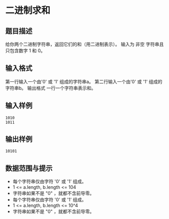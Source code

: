 # 二进制求和

## 题目描述

给你两个二进制字符串，返回它们的和（用二进制表示）。
输入为 非空 字符串且只包含数字 1 和 0。

## 输入格式

第一行输入一个由'0' 或 '1' 组成的字符串a。
第二行输入一个由'0' 或 '1' 组成的字符串b。
输出格式
一行一个字符串表示和。

## 输入样例

```plaintext
1010
1011
```

## 输出样例

```plaintext
10101
```

## 数据范围与提示

- 每个字符串仅由字符 '0' 或 '1' 组成。
- 1 <= a.length, b.length <= 104
- 字符串如果不是 "0" ，就都不含前导零。
- 每个字符串仅由字符 '0' 或 '1' 组成。
- 1 <= a.length, b.length <= 10^4
- 字符串如果不是 "0" ，就都不含前导零。
